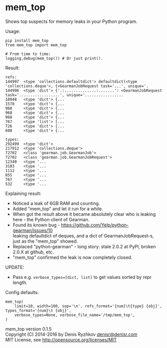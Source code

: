 mem_top
=======

Shows top suspects for memory leaks in your Python program.

Usage:

    pip install mem_top
    from mem_top import mem_top

    # From time to time:
    logging.debug(mem_top()) # Or just print().

Result:

    refs:
    144997  <type 'collections.defaultdict'> defaultdict(<type 'collections.deque'>, {<GearmanJobRequest task='...', unique='.
    144996  <type 'dict'> {'.:..............:.......': <GearmanJobRequest task='..................', unique='.................
    18948   <type 'dict'> {...
    1578    <type 'dict'> {...
    968     <type 'dict'> {...
    968     <type 'dict'> {...
    968     <type 'dict'> {...
    767     <type 'list'> [...
    726     <type 'dict'> {...
    608     <type 'dict'> {...

    types:
    292499  <type 'dict'>
    217912  <type 'collections.deque'>
    72702   <class 'gearman.job.GearmanJob'>
    72702   <class 'gearman.job.GearmanJobRequest'>
    12340   <type '...
    3103    <type '...
    1112    <type '...
    855     <type '...
    767     <type '...
    532     <type '...

Explaining result:

* Noticed a leak of 6GB RAM and counting.
* Added "mem_top" and let it run for a while.
* When got the result above it became absolutely clear who is leaking here - the Python client of Gearman.
* Found its known bug - https://github.com/Yelp/python-gearman/issues/10  
leaking defaultdict of deques, and a dict of GearmanJobRequest-s,  
just as the "mem_top" showed.
* Replaced "python-gearman" - long story: stale 2.0.2 at PyPI, broken 2.0.X at github, etc.
* "mem_top" confirmed the leak is now completely closed.

UPDATE:

* Pass e.g. `verbose_types=[dict, list]` to get values sorted by repr length.

Config defaults:

    mem_top(
        limit=10, width=100, sep='\n', refs_format='{num}\t{type} {obj}', types_format='{num}\t {obj}',
        verbose_types=None, verbose_file_name='/tmp/mem_top',
    )

mem_top version 0.1.5  
Copyright (C) 2014-2016 by Denis Ryzhkov <denisr@denisr.com>  
MIT License, see http://opensource.org/licenses/MIT
